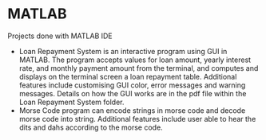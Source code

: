 # MATLAB
 Projects done with MATLAB IDE
 <ul>
  <li>Loan Repayment System is an interactive program using GUI in MATLAB. The program accepts values for loan amount, yearly interest rate, and monthly payment amount from the terminal, and computes and displays on the terminal screen a loan repayment table. Additional features include customising GUI color, error messages and warning messages. Details on how the GUI works are in the pdf file within the Loan Repayment System folder.</li>
  <li>Morse Code program can encode strings in morse code and decode morse code into string. Additional features include user able to hear the dits and dahs according to the morse code. </li>
 </ul>
 
